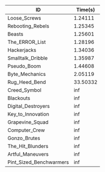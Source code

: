 |ID|Time(s)|
|-|-|
|Loose_Screws|1.24111|
|Rebooting_Rebels|1.25345|
|Beasts|1.25601|
|The_ERROR_List|1.28196|
|Hackerjacks|1.34036|
|Smalltalk_Dribble|1.35987|
|Pseudo_Boom|1.44608|
|Byte_Mechanics|2.05119|
|Rug_Heed_Bend|33.50332|
|Creed_Symbol|inf|
|Blackouts|inf|
|Digital_Destroyers|inf|
|Key_to_Innovation|inf|
|Grapevine_Squad|inf|
|Computer_Crew|inf|
|Gonzo_Brutes|inf|
|The_Hit_Blunders|inf|
|Artful_Maneuvers|inf|
|Pint_Sized_Benchwarmers|inf|
